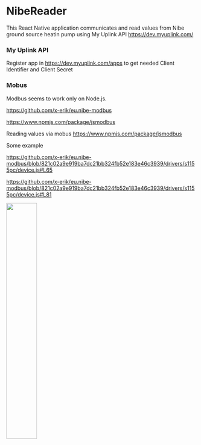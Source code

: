 # NibeReader

This React Native application communicates and read values from Nibe ground source heatin pump using My Uplink API https://dev.myuplink.com/


### My Uplink API

Register app in https://dev.myuplink.com/apps to get needed Client Identifier and Client Secret


### Mobus

Modbus seems to work only on Node.js.

https://github.com/x-erik/eu.nibe-modbus

https://www.npmjs.com/package/jsmodbus

Reading values via mobus https://www.npmjs.com/package/jsmodbus

Some example 

https://github.com/x-erik/eu.nibe-modbus/blob/821c02a9e919ba7dc21bb324fb52e183e46c3939/drivers/s1155pc/device.js#L65

https://github.com/x-erik/eu.nibe-modbus/blob/821c02a9e919ba7dc21bb324fb52e183e46c3939/drivers/s1155pc/device.js#L81



<img src="https://user-images.githubusercontent.com/54746036/225016084-53760f5c-ff37-4a55-a0e5-19aab7e2fddb.png" width=40% height=40%>

